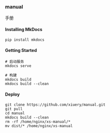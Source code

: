 ### manual
手册

#### Installing MkDocs
```
pip install mkdocs
```

#### Getting Started
```
# 启动服务
mkdocs serve

# 构建
mkdocs build
mkdocs build --clean
```

#### Deploy
```
git clone https://github.com/xiuery/manual.git
git pull
cd manual
mkdocs build --clean
rm -rf /home/nginx/xs-manual/*
mv dist/* /home/nginx/xs-manual
```
